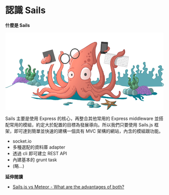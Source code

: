 # 認識 Sails

**什麼是 Sails**

![](assets/squiddy.png)

Sails 主要是使用 Express 的核心，再整合其他常用的 Express middleware 並搭配常用的模組，約定大於配置的目標為發展導向。所以我們只要使用 Sails.js 框架，即可達到簡單並快速的建構一個具有 MVC 架構的網站，內含的模組跟功能。

* socket.io
* 多種選配的資料庫 adapter
* 透過 cli 即可建立 REST API
* 內建基本的 grunt task
* (略...)

**延伸閱讀**

* [Sails.js vs Meteor - What are the advantages of both?](http://stackoverflow.com/questions/22202286/sails-js-vs-meteor-what-are-the-advantages-of-both)
